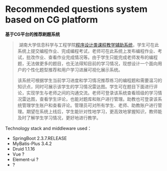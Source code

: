 # Recommended questions system based on CG platform

**基于CG平台的推荐刷题系统**

> ​	湖南大学信息科学与工程学院[程序设计类课程教学辅助系统](http://202.197.98.89/indexcs/simple.jsp?loginErr=0)，学生可在此系统上提交编程作业、完成编程考试，老师可在此系统上发布编程作业、考试，批改作业、查看作业完成情况等。由于学生只能完成老师发布的编程题，无法做更多的题目，也无法得知目前的学习情况，现想设计一个面向用户的个性化题型推荐和用户学习进展可视化展示系统。
>
> ​	该系统可根据学生当前学习进度和学习情况推荐练习的编程题和需要温习的知识点，同时可展示该学生的学习情况雷达图。学生可在题目下面进行评论，实现学生与老师之间的沟通交流。老师可登录该系统查看班级的学习情况雷达图，查看学生评论，也能对题库和账户进行管理。助教也可登录该系统管理学生账户和查看评论。管理员可对所有学生、老师、助教账户进行管理。期望在系统上线后，学生能针对性地学习，更高效地掌握知识，教师能及时了解学生学习情况，更好地进行教学。

Technology stack and middleware used：

- SpringBoot 2.3.7.RELEASE
- MyBatis-Plus 3.4.2
- Druid 1.1.16
- Vue ?
- Element-ui ?
- ?

